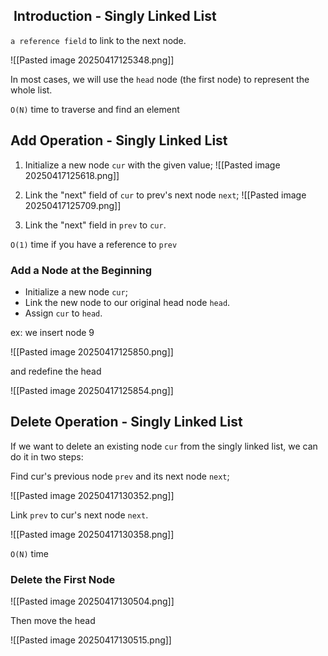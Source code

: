 ##  Introduction - Singly Linked List

`a reference field` to link to the next node.

![[Pasted image 20250417125348.png]]

In most cases, we will use the `head` node (the first node) to represent the whole list.

`O(N)` time to traverse and find an element

## Add Operation - Singly Linked List

1. Initialize a new node `cur` with the given value;
![[Pasted image 20250417125618.png]]
2. Link the "next" field of `cur` to prev's next node `next`;
![[Pasted image 20250417125709.png]]

3. Link the "next" field in `prev` to `cur`.

`O(1)` time if you have a reference to `prev`

### Add a Node at the Beginning

- Initialize a new node `cur`;
- Link the new node to our original head node `head`.
- Assign `cur` to `head`.

ex: we insert node 9 

![[Pasted image 20250417125850.png]]

and redefine the head

![[Pasted image 20250417125854.png]]

## Delete Operation - Singly Linked List

If we want to delete an existing node `cur` from the singly linked list, we can do it in two steps:

Find cur's previous node `prev` and its next node `next`;

![[Pasted image 20250417130352.png]]

Link `prev` to cur's next node `next`.

![[Pasted image 20250417130358.png]]

`O(N)` time

### Delete the First Node

![[Pasted image 20250417130504.png]]

Then move the head

![[Pasted image 20250417130515.png]]

